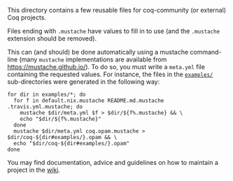 This directory contains a few reusable files for coq-community (or external)
Coq projects.

Files ending with `.mustache` have values to fill in to use (and the
`.mustache` extension should be removed).

This can (and should) be done automatically using a mustache command-line (many
`mustache` implementations are available from <https://mustache.github.io/>).
To do so, you must write a `meta.yml` file containing the requested values.
For instance, the files in the [`examples/`](examples/) sub-directories were generated in the
following way:

``` shell
for dir in examples/*; do
  for f in default.nix.mustache README.md.mustache .travis.yml.mustache; do
    mustache $dir/meta.yml $f > $dir/${f%.mustache} && \
    echo "$dir/${f%.mustache}"
  done
  mustache $dir/meta.yml coq.opam.mustache > $dir/coq-${dir#examples/}.opam && \
  echo "$dir/coq-${dir#examples/}.opam"
done
```
You may find documentation, advice and guidelines on how to maintain a project
in the [wiki](https://github.com/coq-community/manifesto/wiki).
